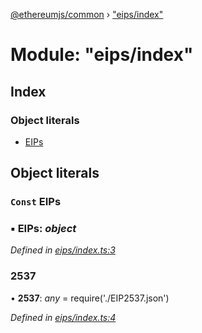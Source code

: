 [@ethereumjs/common](../README.md) › ["eips/index"](_eips_index_.md)

# Module: "eips/index"

## Index

### Object literals

* [EIPs](_eips_index_.md#const-eips)

## Object literals

### `Const` EIPs

### ▪ **EIPs**: *object*

*Defined in [eips/index.ts:3](https://github.com/ethereumjs/ethereumjs-vm/blob/master/packages/common/src/eips/index.ts#L3)*

###  2537

• **2537**: *any* = require('./EIP2537.json')

*Defined in [eips/index.ts:4](https://github.com/ethereumjs/ethereumjs-vm/blob/master/packages/common/src/eips/index.ts#L4)*
